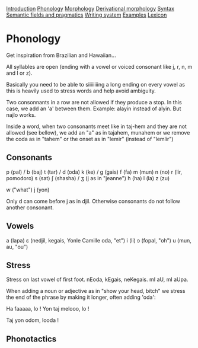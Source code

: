 [Introduction](01_introduction.md)
[Phonology](02_phonology.md)
[Morphology](03_morphology.md)
[Derivational morphology](04_derivMorphology.md)
[Syntax](05_syntax.md)
[Semantic fields and pragmatics](06_semanticPragma.md)
[Writing system](07_writing.md)
[Examples](08_examples.md)
[Lexicon](09_lexicon.md)

# Phonology

Get inspiration from Brazilian and Hawaiian...

All syllables are open (ending with a vowel or voiced consonant like j, r, n, m and l or z).

Basically you need to be able to siiiiiiiing a long ending on every vowel as
this is heavily used to stress words and help avoid ambiguity.

Two consonnants in a row are not allowed if they produce a stop. In this
case, we add an 'a' between them. Example: alayin instead of alyin. But najlo works.

Inside a word, when two consonants meet like in
taj-hem and they are not allowed (see bellow), we add an "a" as in tajahem, munahem or we
remove the coda as in "tahem" or the onset as in "lemir" (instead of "lemlir")

## Consonants

p (pal) / b (baj)
t (tar) / d (oda)
k (ke) / g (gais)
f (fa)
m (mun)
n (no)
r (lir, pomodoro)
s (sat)
ʃ (shasha) / ʒ (j as in "jeanne")
h (ha)
l (la)
z (zu)

w ("what")
j (yon)

Only d can come before j as in djil. Otherwise consonants do not follow another consonant.

## Vowels

a (lapa)
ɛ (nedjil, kegais, Yonle Camille oda, "et")
i (li)
ɔ (fopal, "oh")
u (mun, au, "ou")

## Stress

Stress on last vowel of first foot. nEoda, kEgais, neKegais. mI aU, mI aUpa.

When adding a noun or adjective as in "show your head, bitch" we stress the end of the
phrase by making it longer, often adding 'oda':

Ha faaaaa, lo !
Yon taj melooo, lo !

Taj yon odom, looda !

## Phonotactics
